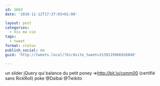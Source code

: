 ```yaml
---
id: 1663
date: '2010-11-12T17:37:03+01:00'

layout: post
categories:
  - Vis ma vie
tags:
  - tweet
format: status
publish_social: no
guid: 'http://tweets.local/?birdsite_tweet=3139219966926848'

---
```


un slider jQuery qui balance du petit poney =&gt;http://bit.ly/cxmm00 (certifié sans RickRoll) poke @Daibai @Twikito
